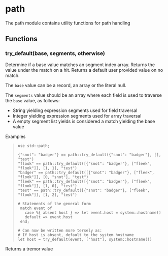 
# path

 The path module contains utility functions for path handling
## Functions

### try_default(base, segments, otherwise)

Determine if a base value matches an segment index array.
Returns the value under the match on a hit.
Returns a default user provided value on no match.

The `base` value can be a record, an array or the literal null.

The `segments` value should be an array where each field is used
to traverse the `base` value, as follows:
* String yielding expression segments used for field traversal
* Integer yielding expression segments used for array traversal
* A empty segment list yields is considered a match yielding the base value

Examples

> ```tremor
> use std::path;
>
> {"snot": "badger"} == path::try_default({"snot": "badger"}, [], "test")
> "flook" == path::try_default([{"snot": "badger"}, ["fleek", "flook"]], [1, 1], "test")
> "badger" == path::try_default([{"snot": "badger"}, ["fleek", "flook"]], [0, "snot"], "test")
> "fleek" == path::try_default([{"snot": "badger"}, ["fleek", "flook"]], [1, 0], "test")
> "test" == path::try_default([{"snot": "badger"}, ["fleek", "flook"]], [1, 2], "test")
>
> # Statements of the general form
>  match event of
>    case %{ absent host } => let event.host = system::hostname()
>    default => event.host
>  end;
>
> # Can now be written more tersely as:
> # If host is absent, default to the system hostname
> let host = try_default(event, ["host"], system::hostname())
> ```

Returns a tremor value
